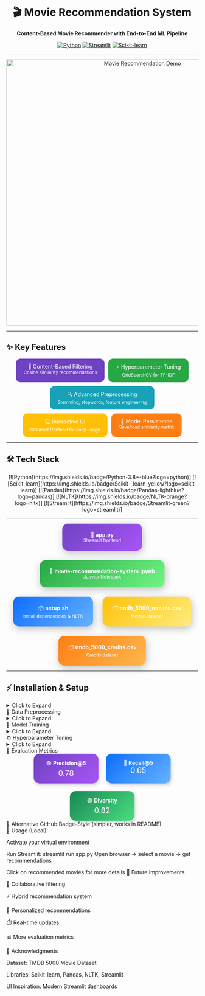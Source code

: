 <div align="center">

# 🎬 Movie Recommendation System
**Content-Based Movie Recommender with End-to-End ML Pipeline**  

[![Python](https://img.shields.io/badge/Python-3.8+-blue?logo=python)](https://www.python.org/) 
[![Streamlit](https://img.shields.io/badge/Streamlit-UI-green?logo=streamlit)](https://streamlit.io/) 
[![Scikit-learn](https://img.shields.io/badge/Scikit--learn-ML-yellow?logo=scikit-learn)](https://scikit-learn.org/) 

</div>

---

<div align="center">

<img src="assets/demo.gif" alt="Movie Recommendation Demo" width="700">

</div>

---

## ✨ Key Features

<div align="center">

<div style="display:flex; justify-content:center; flex-wrap: wrap; gap: 10px;">

<div style="background:#6f42c1; color:white; padding:12px 20px; border-radius:12px;">
🎯 Content-Based Filtering<br><sub>Cosine similarity recommendations</sub>
</div>

<div style="background:#28a745; color:white; padding:12px 20px; border-radius:12px;">
⚡ Hyperparameter Tuning<br><sub>GridSearchCV for TF-IDF</sub>
</div>

<div style="background:#17a2b8; color:white; padding:12px 20px; border-radius:12px;">
🔍 Advanced Preprocessing<br><sub>Stemming, stopwords, feature engineering</sub>
</div>

<div style="background:#ffc107; color:white; padding:12px 20px; border-radius:12px;">
💻 Interactive UI<br><sub>Streamlit frontend for easy usage</sub>
</div>

<div style="background:#fd7e14; color:white; padding:12px 20px; border-radius:12px;">
💾 Model Persistence<br><sub>Save/load similarity matrix</sub>
</div>

</div>
</div>

---

## 🛠️ Tech Stack

<div align="center">
[![Python](https://img.shields.io/badge/Python-3.8+-blue?logo=python)] 
[![Scikit-learn](https://img.shields.io/badge/Scikit--learn-yellow?logo=scikit-learn)]
[![Pandas](https://img.shields.io/badge/Pandas-lightblue?logo=pandas)]
[![NLTK](https://img.shields.io/badge/NLTK-orange?logo=nltk)]
[![Streamlit](https://img.shields.io/badge/Streamlit-green?logo=streamlit)]
</div>

---

<div align="center" style="display:flex; flex-wrap: wrap; justify-content:center; gap:25px;"> <div style="background: linear-gradient(135deg, #6f42c1, #a855f7); color:white; padding:20px 25px; border-radius:15px; min-width:160px; text-align:center; box-shadow: 2px 6px 20px rgba(0,0,0,0.25); transition: transform 0.3s;"> 📄 <strong>app.py</strong><br> <sub>Streamlit frontend</sub> </div> <div style="background: linear-gradient(135deg, #28a745, #71f584); color:white; padding:20px 25px; border-radius:15px; min-width:160px; text-align:center; box-shadow: 2px 6px 20px rgba(0,0,0,0.25); transition: transform 0.3s;"> 📓 <strong>movie-recommendation-system.ipynb</strong><br> <sub>Jupyter Notebook</sub> </div> <div style="background: linear-gradient(135deg, #0d6efd, #66b2ff); color:white; padding:20px 25px; border-radius:15px; min-width:160px; text-align:center; box-shadow: 2px 6px 20px rgba(0,0,0,0.25); transition: transform 0.3s;"> 📦 <strong>setup.sh</strong><br> <sub>Install dependencies & NLTK</sub> </div> <div style="background: linear-gradient(135deg, #ffc107, #ffec7f); color:white; padding:20px 25px; border-radius:15px; min-width:160px; text-align:center; box-shadow: 2px 6px 20px rgba(0,0,0,0.25); transition: transform 0.3s;"> 🗂️ <strong>tmdb_5000_movies.csv</strong><br> <sub>Movies dataset</sub> </div> <div style="background: linear-gradient(135deg, #fd7e14, #ffb84d); color:white; padding:20px 25px; border-radius:15px; min-width:160px; text-align:center; box-shadow: 2px 6px 20px rgba(0,0,0,0.25); transition: transform 0.3s;"> 🗂️ <strong>tmdb_5000_credits.csv</strong><br> <sub>Credits dataset</sub> </div> </div> <style> div[align="center"] > div:hover { transform: scale(1.05); } </style>

---

## ⚡ Installation & Setup

<details>
<summary>Click to Expand</summary>

'bash'
# Clone repository
git clone https://github.com/yourusername/movie-recommendation-system.git
cd MOVIE-RECOMMENDATION-SYSTEM

# Run setup script (installs dependencies & NLTK)
bash setup.sh
Or manually:
python -m venv venv
venv\Scripts\activate         # Windows
# source venv/bin/activate     # Mac/Linux

pip install -r requirements.txt

python -c "import nltk; nltk.download('stopwords')"
</details>
📝 Data Preprocessing
<details> <summary>Click to Expand</summary>

Steps included:

✅ Data Cleaning: remove missing values & duplicates

📝 Text Processing: lowercase, remove stopwords, stemming

🔧 Feature Engineering: combine title, overview, genres, keywords, cast, crew
from sklearn.feature_extraction.text import TfidfVectorizer
from sklearn.metrics.pairwise import cosine_similarity

vectorizer = TfidfVectorizer(stop_words='english')
feature_matrix = vectorizer.fit_transform(combined_features)
similarity_matrix = cosine_similarity(feature_matrix)
</details>
🤖 Model Training
<details> <summary>Click to Expand</summary>

Train content-based filtering model using Jupyter Notebook:
jupyter notebook movie-recommendation-system.ipynb
Explore data, preprocess, create feature matrix, compute similarity, save matrix.

</details>
⚙️ Hyperparameter Tuning
<details> <summary>Click to Expand</summary>

Optimize TF-IDF vectorizer:
param_grid = {
    'max_features': [5000, 10000, 15000],
    'stop_words': ['english', None],
    'ngram_range': [(1,1), (1,2)],
    'min_df': [1,2,3]
}

grid_search = GridSearchCV(
    estimator=TfidfVectorizer(),
    param_grid=param_grid,
    scoring=make_scorer(custom_similarity_score),
    cv=3,
    n_jobs=-1
)
</details>
🎯 Evaluation Metrics
<div align="center" style="display:flex; justify-content:center; gap:20px; flex-wrap: wrap;"> <div style="background: linear-gradient(135deg, #6f42c1, #a855f7); color:white; padding:15px 25px; border-radius:15px; min-width:120px; text-align:center; box-shadow: 2px 4px 10px rgba(0,0,0,0.2);"> 🟣 <strong>Precision@5</strong><br> <span style="font-size:20px;">0.78</span> </div> <div style="background: linear-gradient(135deg, #0d6efd, #66b2ff); color:white; padding:15px 25px; border-radius:15px; min-width:120px; text-align:center; box-shadow: 2px 4px 10px rgba(0,0,0,0.2);"> 🔵 <strong>Recall@5</strong><br> <span style="font-size:20px;">0.65</span> </div> <div style="background: linear-gradient(135deg, #198754, #4ade80); color:white; padding:15px 25px; border-radius:15px; min-width:120px; text-align:center; box-shadow: 2px 4px 10px rgba(0,0,0,0.2);"> 🟢 <strong>Diversity</strong><br> <span style="font-size:20px;">0.82</span> </div> </div>
🔹 Alternative GitHub Badge-Style (simpler, works in README)
<div align="center">






</div>
📱 Usage (Local)

Activate your virtual environment

Run Streamlit:
streamlit run app.py
Open browser → select a movie → get recommendations

Click on recommended movies for more details
🔮 Future Improvements

🤝 Collaborative filtering

⚡ Hybrid recommendation system

👤 Personalized recommendations

⏱️ Real-time updates

📊 More evaluation metrics

🙏 Acknowledgments

Dataset: TMDB 5000 Movie Dataset

Libraries: Scikit-learn, Pandas, NLTK, Streamlit

UI Inspiration: Modern Streamlit dashboards


